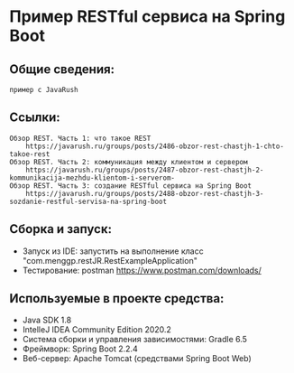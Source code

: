 # Пример RESTful сервиса на Spring Boot

Общие сведения:
-----------------
    пример с JavaRush
    
Ссылки:
--------------------------------------
    Обзор REST. Часть 1: что такое REST
        https://javarush.ru/groups/posts/2486-obzor-rest-chastjh-1-chto-takoe-rest
    Обзор REST. Часть 2: коммуникация между клиентом и сервером
        https://javarush.ru/groups/posts/2487-obzor-rest-chastjh-2-kommunikacija-mezhdu-klientom-i-serverom-
    Обзор REST. Часть 3: создание RESTful сервиса на Spring Boot
        https://javarush.ru/groups/posts/2488-obzor-rest-chastjh-3-sozdanie-restful-servisa-na-spring-boot 

Сборка и запуск:
--------------------------------------
* Запуск из IDE: запустить на выполнение класс "com.menggp.restJR.RestExampleApplication"
* Тестирование: postman
    https://www.postman.com/downloads/

Используемые в проекте средства:
--------------------------------------
* Java SDK 1.8
* IntelleJ IDEA Community Edition 2020.2
* Система сборки и управления  зависимостями: Gradle 6.5
* Фреймворк: Spring Boot 2.2.4
* Веб-сервер: Apache Tomcat (средствами Spring Boot Web)